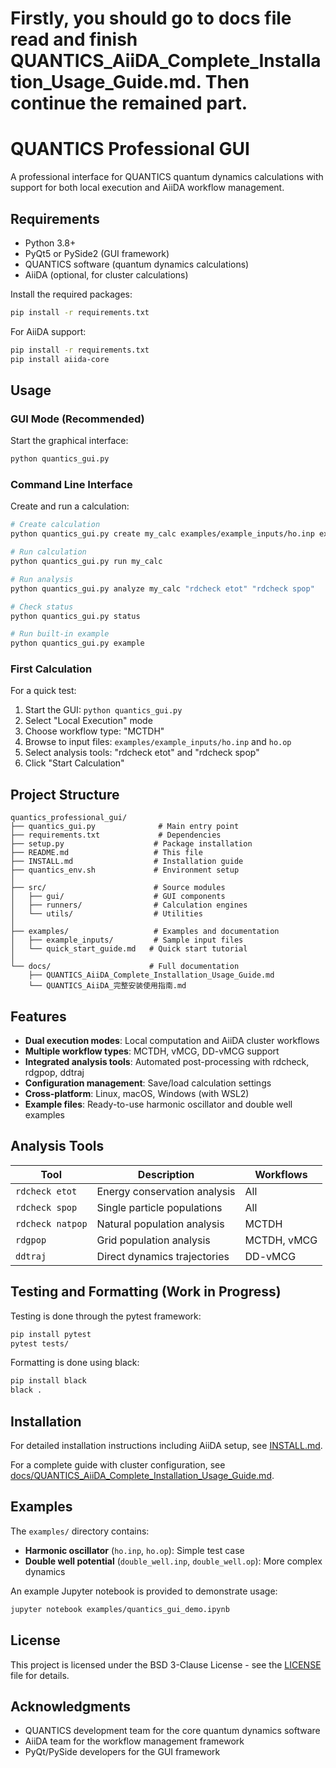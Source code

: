 # Firstly, you should go to docs file read and finish QUANTICS_AiiDA_Complete_Installation_Usage_Guide.md. Then continue the remained part.
# QUANTICS Professional GUI

A professional interface for QUANTICS quantum dynamics calculations with support for both local execution and AiiDA workflow management.

## Requirements

- Python 3.8+
- PyQt5 or PySide2 (GUI framework)
- QUANTICS software (quantum dynamics calculations)
- AiiDA (optional, for cluster calculations)

Install the required packages:

```bash
pip install -r requirements.txt
```

For AiiDA support:
```bash
pip install -r requirements.txt
pip install aiida-core
```

## Usage

### GUI Mode (Recommended)

Start the graphical interface:

```bash
python quantics_gui.py
```

### Command Line Interface

Create and run a calculation:

```bash
# Create calculation
python quantics_gui.py create my_calc examples/example_inputs/ho.inp examples/example_inputs/ho.op --workflow MCTDH

# Run calculation  
python quantics_gui.py run my_calc

# Run analysis
python quantics_gui.py analyze my_calc "rdcheck etot" "rdcheck spop"

# Check status
python quantics_gui.py status

# Run built-in example
python quantics_gui.py example
```

### First Calculation

For a quick test:

1. Start the GUI: `python quantics_gui.py`
2. Select "Local Execution" mode
3. Choose workflow type: "MCTDH"
4. Browse to input files: `examples/example_inputs/ho.inp` and `ho.op`
5. Select analysis tools: "rdcheck etot" and "rdcheck spop"
6. Click "Start Calculation"

## Project Structure

```
quantics_professional_gui/
├── quantics_gui.py              # Main entry point
├── requirements.txt             # Dependencies
├── setup.py                    # Package installation
├── README.md                   # This file
├── INSTALL.md                  # Installation guide
├── quantics_env.sh             # Environment setup
│
├── src/                        # Source modules
│   ├── gui/                    # GUI components
│   ├── runners/                # Calculation engines
│   └── utils/                  # Utilities
│
├── examples/                   # Examples and documentation
│   ├── example_inputs/         # Sample input files
│   └── quick_start_guide.md   # Quick start tutorial
│
└── docs/                      # Full documentation
    ├── QUANTICS_AiiDA_Complete_Installation_Usage_Guide.md
    └── QUANTICS_AiiDA_完整安装使用指南.md
```

## Features

- **Dual execution modes**: Local computation and AiiDA cluster workflows
- **Multiple workflow types**: MCTDH, vMCG, DD-vMCG support
- **Integrated analysis tools**: Automated post-processing with rdcheck, rdgpop, ddtraj
- **Configuration management**: Save/load calculation settings
- **Cross-platform**: Linux, macOS, Windows (with WSL2)
- **Example files**: Ready-to-use harmonic oscillator and double well examples

## Analysis Tools

| Tool | Description | Workflows |
|------|-------------|-----------|
| `rdcheck etot` | Energy conservation analysis | All |
| `rdcheck spop` | Single particle populations | All |
| `rdcheck natpop` | Natural population analysis | MCTDH |
| `rdgpop` | Grid population analysis | MCTDH, vMCG |
| `ddtraj` | Direct dynamics trajectories | DD-vMCG |

## Testing and Formatting (Work in Progress)

Testing is done through the pytest framework:

```bash
pip install pytest
pytest tests/
```

Formatting is done using black:

```bash
pip install black
black .
```

## Installation

For detailed installation instructions including AiiDA setup, see [INSTALL.md](INSTALL.md).

For a complete guide with cluster configuration, see [docs/QUANTICS_AiiDA_Complete_Installation_Usage_Guide.md](docs/QUANTICS_AiiDA_Complete_Installation_Usage_Guide.md).

## Examples

The `examples/` directory contains:
- **Harmonic oscillator** (`ho.inp`, `ho.op`): Simple test case
- **Double well potential** (`double_well.inp`, `double_well.op`): More complex dynamics

An example Jupyter notebook is provided to demonstrate usage:

```bash
jupyter notebook examples/quantics_gui_demo.ipynb
```

## License

This project is licensed under the BSD 3-Clause License - see the [LICENSE](LICENSE) file for details.

## Acknowledgments

- QUANTICS development team for the core quantum dynamics software
- AiiDA team for the workflow management framework
- PyQt/PySide developers for the GUI framework
